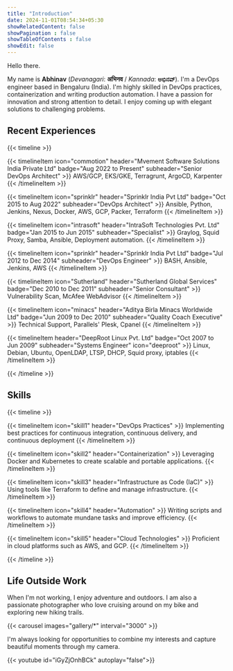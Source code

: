 ```yaml
---
title: "Introduction"
date: 2024-11-01T08:54:34+05:30
showRelatedContent: false
showPagination : false
showTableOfContents : false
showEdit: false
---
```

Hello there.

My name is **Abhinav** (_Devanagari_: **अभिनव** / _Kannada_: **ಅಭಿನವ್**). I'm a DevOps engineer based in Bengaluru (India). I'm highly skilled in DevOps practices, containerization and writing production automation. I have a passion for innovation and strong attention to detail. I enjoy coming up with elegant solutions to challenging problems.

## Recent Experiences
{{< timeline >}}

{{< timelineItem icon="commotion" header="Mvement Software Solutions India Private Ltd" badge="Aug 2022 to Present" subheader="Senior DevOps Architect" >}}
AWS/GCP, EKS/GKE, Terragrunt, ArgoCD, Karpenter
{{< /timelineItem >}}

{{< timelineItem icon="sprinklr" header="Sprinklr India Pvt Ltd" badge="Oct 2015 to Aug 2022"
subheader="DevOps Architect" >}}
Ansible, Python, Jenkins, Nexus, Docker, AWS, GCP, Packer, Terraform
{{< /timelineItem >}}

{{< timelineItem icon="intrasoft" header="IntraSoft Technologies Pvt. Ltd" badge="Jan 2015 to Jun 2015" subheader="Specialist" >}}
Graylog, Squid Proxy, Samba, Ansible, Deployment automation.
{{< /timelineItem >}}

{{< timelineItem icon="sprinklr" header="Sprinklr India Pvt Ltd" badge="Jul 2012 to Dec 2014" subheader="DevOps Engineer" >}}
BASH, Ansible, Jenkins, AWS
{{< /timelineItem >}}

{{< timelineItem icon="Sutherland" header="Sutherland Global Services" badge="Dec 2010 to Dec 2011" subheader="Senior Consultant" >}}
Vulnerability Scan, McAfee WebAdvisor
{{< /timelineItem >}}

{{< timelineItem icon="minacs" header="Aditya Birla Minacs Worldwide Ltd" badge="Jun 2009 to Dec 2010" subheader="Quality Coach Executive" >}}
Technical Support, Parallels' Plesk, Cpanel
{{< /timelineItem >}}

{{< timelineItem header="DeepRoot Linux Pvt. Ltd" badge="Oct 2007 to Jun 2009" subheader="Systems Engineer" icon="deeproot" >}}
Linux, Debian, Ubuntu, OpenLDAP, LTSP, DHCP, Squid proxy, iptables
{{< /timelineItem >}}

{{< /timeline >}}

## Skills
{{< timeline >}}

{{< timelineItem icon="skill1" header="DevOps Practices" >}}
Implementing best practices for continuous integration, continuous delivery, and continuous deployment
{{< /timelineItem >}}

{{< timelineItem icon="skill2" header="Containerization" >}}
Leveraging Docker and Kubernetes to create scalable and portable applications.
{{< /timelineItem >}}

{{< timelineItem icon="skill3" header="Infrastructure as Code (IaC)" >}}
Using tools like Terraform to define and manage infrastructure.
{{< /timelineItem >}}

{{< timelineItem icon="skill4" header="Automation" >}}
Writing scripts and workflows to automate mundane tasks and improve efficiency.
{{< /timelineItem >}}

{{< timelineItem icon="skill5" header="Cloud Technologies" >}}
Proficient in cloud platforms such as AWS, and GCP.
{{< /timelineItem >}}

{{< /timeline >}}

## Life Outside Work
When I'm not working, I enjoy adventure and outdoors. I am also a passionate photographer who love cruising around on my bike and exploring new hiking trails.

{{< carousel images="gallery/*" interval="3000" >}}


I'm always looking for opportunities to combine my interests and capture beautiful moments through my camera.

{{< youtube id="iGyZjOnhBCk" autoplay="false">}}
